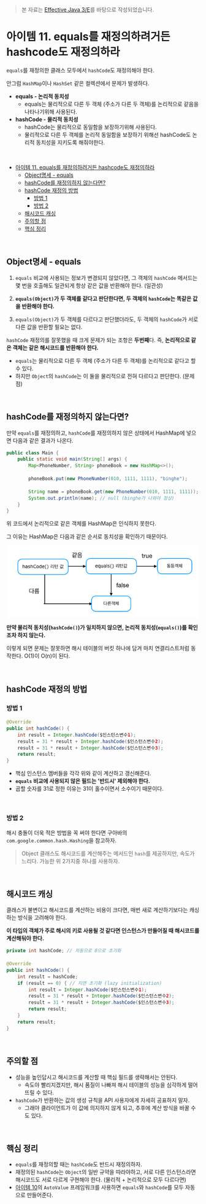 > 본 자료는 [Effective Java 3/E]()를 바탕으로 작성되었습니다.

# 아이템 11. equals를 재정의하려거든 hashcode도 재정의하라

`equals`를 재정의한 클래스 모두에서 `hashCode`도 재정의해야 한다. 

안그럼 `HashMap`이나 `HashSet` 같은 컬렉션에서 문제가 발생하다.

* **equals - 논리적 동치성**
  * equals는 물리적으로 다른 두 객체 (주소가 다른 두 객체)를 논리적으로 같음을 나타나기위해 사용된다.
* **hashCode - 물리적 동치성**
  * hashCode는 물리적으로 동일함을 보장하기위해 사용된다. 
  * 물리적으로 다른 두 객체를 논리적 동일함을 보장하기 위해선 hashCode도 논리적 동치성을 지키도록 해줘야한다.

<br>

- [아이템 11. equals를 재정의하려거든 hashcode도 재정의하라](#아이템-11-equals를-재정의하려거든-hashcode도-재정의하라)
  - [Object명세 - equals](#object명세---equals)
  - [hashCode를 재정의하지 않는다면?](#hashcode를-재정의하지-않는다면)
  - [hashCode 재정의 방법](#hashcode-재정의-방법)
    - [방법 1](#방법-1)
    - [방법 2](#방법-2)
  - [해시코드 캐싱](#해시코드-캐싱)
  - [주의할 점](#주의할-점)
  - [핵심 정리](#핵심-정리)

<br>

## Object명세 - equals

1. `equals` 비교에 사용되는 정보가 변경되지 않았다면, 그 객체의 `hashCode` 메서드는 몇 번을 호출해도 일관되게 항상 같은 값을 반환해야 한다. (일관성)

2. **`equals(Object)`가 두 객체를 같다고 판단한다면, 두 객체의 `hashCode`는 똑같은 값을 반환해야 한다.**

3. `equals(Object)`가 두 객체를 다르다고 판단했더라도, 두 객체의 `hashCode`가 서로 다른 값을 반환할 필요는 없다.

`hashCode` 재정의를 잘못했을 때 크게 문제가 되는 조항은 **두번째**다. 즉, **논리적으로 같은 객체는 같은 해시코드를 반환해야 한다.**

* `equals`는 물리적으로 다른 두 객체 (주소가 다른 두 객체)를 논리적으로 같다고 할 수 있다. 
* 하지만 `Object`의 `hashCode`는 이 둘을 물리적으로 전혀 다르다고 판단한다. (문제점)

<br>

## hashCode를 재정의하지 않는다면?

만약 `equals`를 재정의하고, `hashCode`를 재정의하지 않은 상태에서 HashMap에 넣으면 다음과 같은 결과가 나온다.

```java
public class Main {
    public static void main(String[] args) {
        Map<PhoneNumber, String> phoneBook = new HashMap<>();

        phoneBook.put(new PhoneNumber(010, 1111, 1111), "binghe");

        String name = phoneBook.get(new PhoneNumber(010, 1111, 1111));
        System.out.println(name); // null (binghe가 나와야 정상)
    }
}
```

위 코드에서 논리적으로 같은 객체를 HashMap은 인식하지 못한다.

그 이유는 HashMap은 다음과 같은 순서로 동치성을 확인하기 때문이다.

<p align="center"><img src="image/dShPCEh.png" width="500" /></p>

**만약 물리적 동치성(`hashCode()`)가 일치하지 않으면, 논리적 동치성(`equals()`)를 확인조차 하지 않는다.**

이렇게 되면 문제는 잘못하면 해시 테이블의 버킷 하나에 담겨 마치 연결리스트처럼 동작한다. O(1)이 O(n)이 된다.

<br>

## hashCode 재정의 방법



### 방법 1

```java
@Override
public int hashCode() {
    int result = Integer.hashCode($인스턴스변수1);
    result = 31 * result + Integer.hashCode($인스턴스변수2);
    result = 31 * result + Integer.hashCode($인스턴스변수3);
    return result;
}
```

* 핵심 인스턴스 멤버들을 각각 위와 같이 계산하고 갱신해준다.
* **`equals` 비교에 사용되지 않은 필드는 '반드시' 제외해야 한다.**
* 곱할 숫자를 31로 정한 이유는 31이 홀수이면서 소수이기 때문이다.

<br>

### 방법 2

해시 충돌이 더욱 적은 방법을 꼭 써야 한다면 구아바의 `com.google.common.hash.Hashing`을 참고하자.

> Object 클래스도 해시코드를 계산해주는 메서드인 `hash`를 제공하지만, 속도가 느리다. 가능한 위 2가지중 하나를 사용하자.

<br>

## 해시코드 캐싱

클래스가 불변이고 해시코드를 계산하는 비용이 크다면, 매번 새로 계산하기보다는 캐싱하는 방식을 고려해야 한다.

**이 타입의 객체가 주로 해시의 키로 사용될 것 같다면 인스턴스가 만들어질 때 해시코드를 계산해둬야 한다.**

```java
private int hashCode; // 자동으로 0으로 초기화

@Override
public int hashCode() {
    int result = hashCode;
    if (result == 0) { // 지연 초기화 (lazy initialization)
        int result = Integer.hashCode($인스턴스변수1);
        result = 31 * result + Integer.hashCode($인스턴스변수2);
        result = 31 * result + Integer.hashCode($인스턴스변수3);
        return result;
    }
    return result;
}
```

<br>

## 주의할 점

* 성능을 높인답시고 해시코드를 계산할 때 핵심 필드를 생략해서는 안된다.
  * 속도야 빨리지겠지만, 해시 품질이 나빠져 해시 테이블의 성능을 심각하게 떨어뜨릴 수 있다.
* `hashCode`가 반환하는 값의 생성 규칙을 API 사용자에게 자세히 공표하지 말자.
  * 그래야 클라이언트가 이 값에 의지하지 않게 되고, 추후에 계산 방식을 바꿀 수도 있다.

<br>

## 핵심 정리

* `equals`를 재정의할 때는 `hashCode`도 반드시 재정의하자.
* 재정의된 `hashCode`는 `Object`의 일반 규약을 따라야하고, 서로 다른 인스턴스라면 해시코드도 서로 다르게 구현해야 한다. (물리적 + 논리적으로 모두 다르다면)
* [아이템 10](./Item10.md)의 `AutoValue` 프레임워크를 사용하면 `equals`와 `hashCode`를 모두 자동으로 만들어준다.
